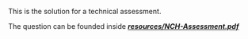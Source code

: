 This is the solution for a technical assessment. 

The question can be founded inside [**_resources/NCH-Assessment.pdf_**](resources/NCH-Assessment.pdf)

